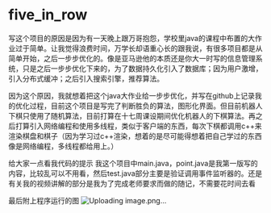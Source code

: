 # five_in_row
写这个项目的原因是因为有一天晚上跟万哥抱怨，学校里java的课程中布置的大作业过于简单。让我觉得浪费时间，万学长却语重心长的跟我说，有很多项目都是从简单开始，之后一步步优化的。像是亚马逊他的本质还是你大一时写的信息管理系统，只是之后一步步优化下来的，为了数据持久化引入了数据库；因为用户激增，引入分布式缓冲；之后引入搜索引擎，推荐算法。


因为这个原因，我就想着把这个java大作业给一步步优化，并写在github上记录我的优化过程，目前这个项目是写完了判断胜负的算法，图形化界面。但目前机器人下棋只使用了随机算法，目前打算在十七周课设期间优化机器人的下棋算法。再之后打算引入网络编程和使用多线程，类似于客户端的东西，每次下棋都调用c++来渲染棋盘和棋子（因为学习过c++渲染，想着的是尽可能得想着把自己学过的东西像是网络编程，多线程都给用上。）


给大家一点看我代码的提示
我这个项目中main.java，point.java是我第一版写的内容，比较乱可以不用看，然后test.java部分主要是验证调用事件监听器的。还是有关我的视频讲解的部分是我为了完成老师要求而做的随记，不需要花时间去看

最后附上程序运行的图
![Uploading image.png…]()

